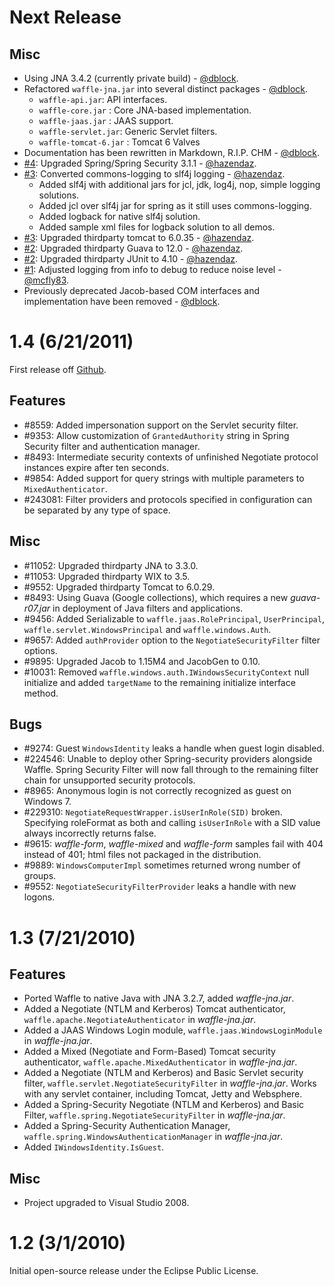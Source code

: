 Next Release
============

Misc
----

* Using JNA 3.4.2 (currently private build) - [@dblock](https://github.com/dblock).
* Refactored `waffle-jna.jar` into several distinct packages - [@dblock](https://github.com/dblock).
  * `waffle-api.jar`: API interfaces.
  * `waffle-core.jar` : Core JNA-based implementation.
  * `waffle-jaas.jar` : JAAS support.
  * `waffle-servlet.jar`: Generic Servlet filters.
  * `waffle-tomcat-6.jar` : Tomcat 6 Valves
* Documentation has been rewritten in Markdown, R.I.P. CHM - [@dblock](https://github.com/dblock).
* [#4](https://github.com/dblock/waffle/pull/4): Upgraded Spring/Spring Security 3.1.1 - [@hazendaz](https://github.com/hazendaz).
* [#3](https://github.com/dblock/waffle/pull/3): Converted commons-logging to slf4j logging - [@hazendaz](https://github.com/hazendaz).
  * Added slf4j with additional jars for jcl, jdk, log4j, nop, simple logging solutions.
  * Added jcl over slf4j jar for spring as it still uses commons-logging.
  * Added logback for native slf4j solution.
  * Added sample xml files for logback solution to all demos.
* [#3](https://github.com/dblock/waffle/pull/3): Upgraded thirdparty tomcat to 6.0.35 - [@hazendaz](https://github.com/hazendaz).
* [#2](https://github.com/dblock/waffle/pull/2): Upgraded thirdparty Guava to 12.0 - [@hazendaz](https://github.com/hazendaz).
* [#2](https://github.com/dblock/waffle/pull/2): Upgraded thirdparty JUnit to 4.10 - [@hazendaz](https://github.com/hazendaz).
* [#1](https://github.com/dblock/waffle/pull/1): Adjusted logging from info to debug to reduce noise level - [@mcfly83](https://github.com/mcfly83).
* Previously deprecated Jacob-based COM interfaces and implementation have been removed - [@dblock](https://github.com/dblock).

1.4 (6/21/2011) 
===============

First release off [Github](http://github.com/dblock/waffle).

Features
--------

* #8559: Added impersonation support on the Servlet security filter.
* #9353: Allow customization of `GrantedAuthority` string in Spring Security filter and authentication manager.
* #8493: Intermediate security contexts of unfinished Negotiate protocol instances expire after ten seconds.
* #9854: Added support for query strings with multiple parameters to `MixedAuthenticator`.
* #243081: Filter providers and protocols specified in configuration can be separated by any type of space.

Misc
----

* #11052: Upgraded thirdparty JNA to 3.3.0.
* #11053: Upgraded thirdparty WIX to 3.5.
* #9552: Upgraded thirdparty Tomcat to 6.0.29.
* #8493: Using Guava (Google collections), which requires a new *guava-r07.jar* in deployment of Java filters and applications.
* #9456: Added Serializable to `waffle.jaas.RolePrincipal`, `UserPrincipal`, `waffle.servlet.WindowsPrincipal` and `waffle.windows.Auth`.
* #9657: Added `authProvider` option to the `NegotiateSecurityFilter` filter options.
* #9895: Upgraded Jacob to 1.15M4 and JacobGen to 0.10.
* #10031: Removed `waffle.windows.auth.IWindowsSecurityContext` null initialize and added `targetName` to the remaining initialize interface method.

Bugs
----

* #9274: Guest `WindowsIdentity` leaks a handle when guest login disabled.
* #224546: Unable to deploy other Spring-security providers alongside Waffle. Spring Security Filter will now fall through to the remaining filter chain for unsupported security protocols.
* #8965: Anonymous login is not correctly recognized as guest on Windows 7.
* #229310: `NegotiateRequestWrapper.isUserInRole(SID)` broken. Specifying roleFormat as both and calling `isUserInRole` with a SID value always incorrectly returns false.
* #9615: *waffle-form*, *waffle-mixed* and *waffle-form* samples fail with 404 instead of 401; html files not packaged in the distribution.
* #9889: `WindowsComputerImpl` sometimes returned wrong number of groups.
* #9552: `NegotiateSecurityFilterProvider` leaks a handle with new logons.

1.3 (7/21/2010)
===============

Features
--------

* Ported Waffle to native Java with JNA 3.2.7, added *waffle-jna.jar*.
* Added a Negotiate (NTLM and Kerberos) Tomcat authenticator, `waffle.apache.NegotiateAuthenticator` in *waffle-jna.jar*.
* Added a JAAS Windows Login module, `waffle.jaas.WindowsLoginModule` in *waffle-jna.jar*.
* Added a Mixed (Negotiate and Form-Based) Tomcat security authenticator, `waffle.apache.MixedAuthenticator` in *waffle-jna.jar*.
* Added a Negotiate (NTLM and Kerberos) and Basic Servlet security filter, `waffle.servlet.NegotiateSecurityFilter` in *waffle-jna.jar*. Works with any servlet container, including Tomcat, Jetty and Websphere.
* Added a Spring-Security Negotiate (NTLM and Kerberos) and Basic Filter, `waffle.spring.NegotiateSecurityFilter` in *waffle-jna.jar*.
* Added a Spring-Security Authentication Manager, `waffle.spring.WindowsAuthenticationManager` in *waffle-jna.jar*.
* Added `IWindowsIdentity.IsGuest`.

Misc
----

* Project upgraded to Visual Studio 2008.

1.2 (3/1/2010)
==============

Initial open-source release under the Eclipse Public License.

